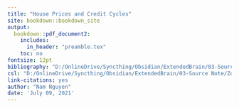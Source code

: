 ```yaml
---
title: "House Prices and Credit Cycles"
site: bookdown::bookdown_site
output:
  bookdown::pdf_document2:
    includes:
      in_header: "preamble.tex"
    toc: no
fontsize: 12pt
bibliography: "D:/OnlineDrive/Syncthing/Obsidian/ExtendedBrain/03-Source Note/ZoteroLib/My Library.bib"
csl: "D:/OnlineDrive/Syncthing/Obsidian/ExtendedBrain/03-Source Note/ZoteroLib/apa-no-doi-no-issue.csl"
link-citations: yes
author: "Nam Nguyen"
date: 'July 09, 2021'
---
```

